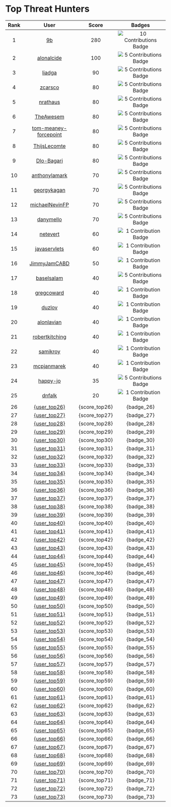# Top Threat Hunters 
|Rank|User|Score|Badges|
|:---:|:---:|:---:|:---:|
|1|[9b](https://www.github.com/9b) | 280 | ![10 Contributions Badge](https://sentineltelemetry.blob.core.windows.net/badgeimages/Frame%2025.png)|
|2|[alonalcide](https://www.github.com/alonalcide) | 100 | ![5 Contributions Badge](https://sentineltelemetry.blob.core.windows.net/badgeimages/Frame%2024.png)|
|3|[liadga](https://www.github.com/liadga) | 90  | ![5 Contributions Badge](https://sentineltelemetry.blob.core.windows.net/badgeimages/Frame%2024.png)|
|4|[zcarsco](https://www.github.com/zcarsco) | 80 | ![5 Contributions Badge](https://sentineltelemetry.blob.core.windows.net/badgeimages/Frame%2024.png)|
|5|[nrathaus](https://www.github.com/nrathaus) | 80 | ![5 Contributions Badge](https://sentineltelemetry.blob.core.windows.net/badgeimages/Frame%2024.png)|
|6|[TheAwesem](https://www.github.com/TheAwesem) | 80 | ![5 Contributions Badge](https://sentineltelemetry.blob.core.windows.net/badgeimages/Frame%2024.png)|
|7|[tom-meaney-forcepoint](https://www.github.com/tom-meaney-forcepoint) | 80 | ![5 Contributions Badge](https://sentineltelemetry.blob.core.windows.net/badgeimages/Frame%2024.png)|
|8|[ThijsLecomte](https://www.github.com/ThijsLecomte) | 80 | ![5 Contributions Badge](https://sentineltelemetry.blob.core.windows.net/badgeimages/Frame%2024.png)|
|9|[Dlo-Bagari](https://www.github.com/Dlo-Bagari) | 80 | ![5 Contributions Badge](https://sentineltelemetry.blob.core.windows.net/badgeimages/Frame%2024.png)|
|10|[anthonylamark](https://www.github.com/anthonylamark) | 70 | ![5 Contributions Badge](https://sentineltelemetry.blob.core.windows.net/badgeimages/Frame%2024.png)|
|11|[georgykagan](https://www.github.com/georgykagan) | 70 | ![5 Contributions Badge](https://sentineltelemetry.blob.core.windows.net/badgeimages/Frame%2024.png)|
|12|[michaelNevinFP](https://www.github.com/michaelNevinFP) | 70 | ![5 Contributions Badge](https://sentineltelemetry.blob.core.windows.net/badgeimages/Frame%2024.png)|
|13|[danymello](https://www.github.com/danymello) | 70 | ![5 Contributions Badge](https://sentineltelemetry.blob.core.windows.net/badgeimages/Frame%2024.png)|
|14|[netevert](https://www.github.com/netevert) | 60 | ![1 Contribution Badge](https://sentineltelemetry.blob.core.windows.net/badgeimages/Frame%2023.png)|
|15|[javaservlets](https://www.github.com/javaservlets) | 60 | ![1 Contribution Badge](https://sentineltelemetry.blob.core.windows.net/badgeimages/Frame%2023.png)|
|16|[JimmyJamCABD](https://www.github.com/JimmyJamCABD) | 50 | ![1 Contribution Badge](https://sentineltelemetry.blob.core.windows.net/badgeimages/Frame%2023.png)|
|17|[baselsalam](https://www.github.com/baselsalam) | 40 | ![5 Contributions Badge](https://sentineltelemetry.blob.core.windows.net/badgeimages/Frame%2024.png)|
|18|[gregcoward](https://www.github.com/gregcoward) | 40 | ![1 Contribution Badge](https://sentineltelemetry.blob.core.windows.net/badgeimages/Frame%2023.png)|
|19|[duzlov](https://www.github.com/duzlov) | 40 | ![1 Contribution Badge](https://sentineltelemetry.blob.core.windows.net/badgeimages/Frame%2023.png)|
|20|[alonlavian](https://www.github.com/alonlavian) | 40 | ![1 Contribution Badge](https://sentineltelemetry.blob.core.windows.net/badgeimages/Frame%2023.png)|
|21|[robertkitching](https://www.github.com/robertkitching) | 40 | ![1 Contribution Badge](https://sentineltelemetry.blob.core.windows.net/badgeimages/Frame%2023.png)|
|22|[samikroy](https://www.github.com/samikroy) | 40 | ![1 Contribution Badge](https://sentineltelemetry.blob.core.windows.net/badgeimages/Frame%2023.png)|
|23|[mcpjanmarek](https://www.github.com/mcpjanmarek) | 40  | ![1 Contribution Badge](https://sentineltelemetry.blob.core.windows.net/badgeimages/Frame%2023.png)|
|24|[happy-jo](https://www.github.com/happy-jo) | 35 | ![5 Contributions Badge](https://sentineltelemetry.blob.core.windows.net/badgeimages/Frame%2024.png)|
|25|[dnfalk](https://www.github.com/dnfalk) | 20 | ![1 Contribution Badge](https://sentineltelemetry.blob.core.windows.net/badgeimages/Frame%2023.png)|
|26|[{user_top26}](https://www.github.com/{user_top26}) | {score_top26} | {badge_26}|
|27|[{user_top27}](https://www.github.com/{user_top27}) | {score_top27} | {badge_27}|
|28|[{user_top28}](https://www.github.com/{user_top28}) | {score_top28} | {badge_28}|
|29|[{user_top29}](https://www.github.com/{user_top29}) | {score_top29} | {badge_29}|
|30|[{user_top30}](https://www.github.com/{user_top30}) | {score_top30} | {badge_30}|
|31|[{user_top31}](https://www.github.com/{user_top31}) | {score_top31} | {badge_31}|
|32|[{user_top32}](https://www.github.com/{user_top32}) | {score_top32} | {badge_32}|
|33|[{user_top33}](https://www.github.com/{user_top33}) | {score_top33} | {badge_33}|
|34|[{user_top34}](https://www.github.com/{user_top34}) | {score_top34} | {badge_34}|
|35|[{user_top35}](https://www.github.com/{user_top35}) | {score_top35} | {badge_35}|
|36|[{user_top36}](https://www.github.com/{user_top36}) | {score_top36} | {badge_36}|
|37|[{user_top37}](https://www.github.com/{user_top37}) | {score_top37} | {badge_37}|
|38|[{user_top38}](https://www.github.com/{user_top38}) | {score_top38} | {badge_38}|
|39|[{user_top39}](https://www.github.com/{user_top39}) | {score_top39} | {badge_39}|
|40|[{user_top40}](https://www.github.com/{user_top40}) | {score_top40} | {badge_40}|
|41|[{user_top41}](https://www.github.com/{user_top41}) | {score_top41} | {badge_41}|
|42|[{user_top42}](https://www.github.com/{user_top42}) | {score_top42} | {badge_42}|
|43|[{user_top43}](https://www.github.com/{user_top43}) | {score_top43}  | {badge_43}|
|44|[{user_top44}](https://www.github.com/{user_top44}) | {score_top44} | {badge_44}|
|45|[{user_top45}](https://www.github.com/{user_top45}) | {score_top45} | {badge_45}|
|46|[{user_top46}](https://www.github.com/{user_top46}) | {score_top46} | {badge_46}|
|47|[{user_top47}](https://www.github.com/{user_top47}) | {score_top47} | {badge_47}|
|48|[{user_top48}](https://www.github.com/{user_top48}) | {score_top48} | {badge_48}|
|49|[{user_top49}](https://www.github.com/{user_top49}) | {score_top49} | {badge_49}|
|50|[{user_top50}](https://www.github.com/{user_top50}) | {score_top50} | {badge_50}|
|51|[{user_top51}](https://www.github.com/{user_top51}) | {score_top51} | {badge_51}|
|52|[{user_top52}](https://www.github.com/{user_top52}) | {score_top52} | {badge_52}|
|53|[{user_top53}](https://www.github.com/{user_top53}) | {score_top53} | {badge_53}|
|54|[{user_top54}](https://www.github.com/{user_top54}) | {score_top54} | {badge_54}|
|55|[{user_top55}](https://www.github.com/{user_top55}) | {score_top55} | {badge_55}|
|56|[{user_top56}](https://www.github.com/{user_top56}) | {score_top56} | {badge_56}|
|57|[{user_top57}](https://www.github.com/{user_top57}) | {score_top57} | {badge_57}|
|58|[{user_top58}](https://www.github.com/{user_top58}) | {score_top58} | {badge_58}|
|59|[{user_top59}](https://www.github.com/{user_top59}) | {score_top59} | {badge_59}|
|60|[{user_top60}](https://www.github.com/{user_top60}) | {score_top60} | {badge_60}|
|61|[{user_top61}](https://www.github.com/{user_top61}) | {score_top61} | {badge_61}|
|62|[{user_top62}](https://www.github.com/{user_top62}) | {score_top62} | {badge_62}|
|63|[{user_top63}](https://www.github.com/{user_top63}) | {score_top63}  | {badge_63}|
|64|[{user_top64}](https://www.github.com/{user_top64}) | {score_top64} | {badge_64}|
|65|[{user_top65}](https://www.github.com/{user_top65}) | {score_top65} | {badge_65}|
|66|[{user_top66}](https://www.github.com/{user_top66}) | {score_top66} | {badge_66}|
|67|[{user_top67}](https://www.github.com/{user_top67}) | {score_top67} | {badge_67}|
|68|[{user_top68}](https://www.github.com/{user_top68}) | {score_top68} | {badge_68}|
|69|[{user_top69}](https://www.github.com/{user_top69}) | {score_top69} | {badge_69}|
|70|[{user_top70}](https://www.github.com/{user_top70}) | {score_top70} | {badge_70}|
|71|[{user_top71}](https://www.github.com/{user_top71}) | {score_top71} | {badge_71}|
|72|[{user_top72}](https://www.github.com/{user_top72}) | {score_top72} | {badge_72}|
|73|[{user_top73}](https://www.github.com/{user_top73}) | {score_top73} | {badge_73}|
